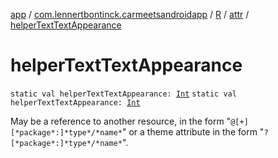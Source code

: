 [app](../../../index.md) / [com.lennertbontinck.carmeetsandroidapp](../../index.md) / [R](../index.md) / [attr](index.md) / [helperTextTextAppearance](./helper-text-text-appearance.md)

# helperTextTextAppearance

`static val helperTextTextAppearance: `[`Int`](https://kotlinlang.org/api/latest/jvm/stdlib/kotlin/-int/index.html)
`static val helperTextTextAppearance: `[`Int`](https://kotlinlang.org/api/latest/jvm/stdlib/kotlin/-int/index.html)

May be a reference to another resource, in the form "`@[+][*package*:]*type*/*name*`" or a theme attribute in the form "`?[*package*:]*type*/*name*`".

